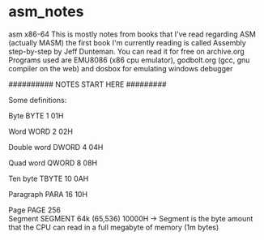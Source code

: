 # asm_notes
asm x86-64
This is mostly notes from books that I've read regarding ASM (actually MASM) the first book I'm currently reading is called Assembly step-by-step by Jeff Dunteman. You can read it for free on archive.org
Programs used are EMU8086 (x86 cpu emulator), godbolt.org (gcc, gnu compiler on the web) and dosbox for emulating windows debugger

########## NOTES START HERE #########

Some definitions:

Byte              BYTE              1              01H

Word              WORD              2              02H

Double word       DWORD             4              04H

Quad word         QWORD             8              08H

Ten byte          TBYTE             10             0AH

Paragraph         PARA              16             10H

Page              PAGE              256            
Segment           SEGMENT           64k (65,536)   10000H  -> Segment is the byte amount that the CPU can read in a full megabyte of memory (1m bytes)
